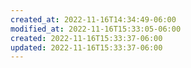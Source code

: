 ```yaml
---
created_at: 2022-11-16T14:34:49-06:00
modified_at: 2022-11-16T15:33:05-06:00
created: 2022-11-16T15:33:37-06:00
updated: 2022-11-16T15:33:37-06:00
---
```

